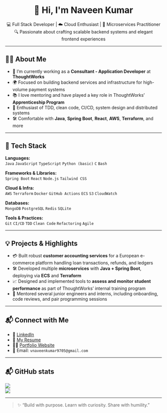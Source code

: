 <h1 align="center">👋 Hi, I'm Naveen Kumar</h1>

<p align="center">
  💻 Full Stack Developer | ☁️ Cloud Enthusiast | 🚀 Microservices Practitioner<br />
  🔍 Passionate about crafting scalable backend systems and elegant frontend experiences
</p>

---

## 🧑‍💻 About Me

- 🔭 I’m currently working as a **Consultant - Application Developer** at **ThoughtWorks**
- 🌍 Focused on building backend services and infrastructure for high-volume payment systems
- 📚 I love mentoring and have played a key role in ThoughtWorks’ **Apprenticeship Program**
- 🚀 Enthusiast of TDD, clean code, CI/CD, system design and distributed systems
- 🛠️ Comfortable with **Java**, **Spring Boot**, **React**, **AWS**, **Terraform**, and more

---

## 🔧 Tech Stack

**Languages:**  
`Java` `JavaScript` `TypeScript` `Python (basic)` `C` `Bash`

**Frameworks & Libraries:**  
`Spring Boot` `React` `Node.js` `Tailwind CSS`

**Cloud & Infra:**  
`AWS` `Terraform` `Docker` `GitHub Actions` `ECS` `S3` `CloudWatch`

**Databases:**  
`MongoDB` `PostgreSQL` `Redis` `SQLite`

**Tools & Practices:**  
`Git` `CI/CD` `TDD` `Clean Code` `Refactoring` `Agile`

---

## 💡 Projects & Highlights

- 💳 Built robust **customer accounting services** for a European e-commerce platform handling loan transactions, refunds, and ledgers
- 🛠️ Developed multiple **microservices** with **Java + Spring Boot**, deploying via **ECS** and **Terraform**
- 📈 Designed and implemented tools to **assess and monitor student performance** as part of ThoughtWorks’ internal training program
- 👥 Mentored several junior engineers and interns, including onboarding, code reviews, and pair programming sessions

---

## 📬 Connect with Me

- 💼 [LinkedIn](https://www.linkedin.com/in/vadla-naveen-kumar/)
- 📁 [My Resume](https://drive.google.com/file/d/1jbl7c1G084uykhcGR-_Z5ttqCxfIgeQw/view?usp=sharing) 
- 🧑‍💻 [Portfolio Website](https://naveen-kumar-vadla.netlify.app/#)
- 📧 Email: `vnaveenkumar9705@gmail.com`

---

## 📬 GitHub stats

<p>
  <img src="https://github-readme-stats.vercel.app/api?username=naveen-kumar-vadla&show_icons=true&hide_border=true&theme=default" />
  <br/>
  <img src="https://github-readme-stats.vercel.app/api/top-langs/?username=naveen-kumar-vadla&layout=compact&hide_border=true&theme=default" />
</p>

---

> ✨ “Build with purpose. Learn with curiosity. Share with humility.”  
